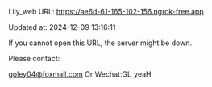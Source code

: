Lily_web URL: https://ae6d-61-165-102-156.ngrok-free.app

Updated at: 2024-12-09 13:16:11

If you cannot open this URL, the server might be down.

Please contact: 

goley04@foxmail.com Or Wechat:GL_yeaH